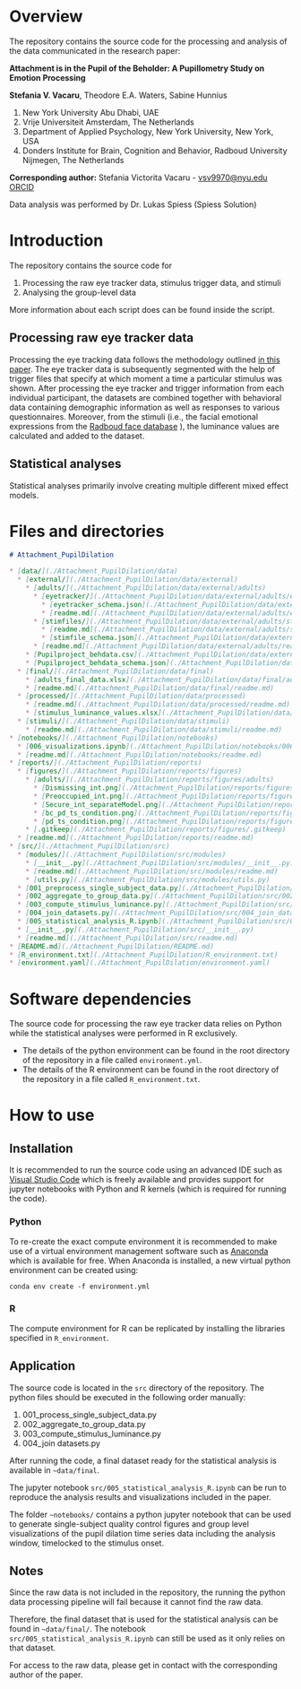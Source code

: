 # Overview

The repository contains the source code for the processing and analysis of the data communicated in the research paper:

**Attachment is in the Pupil of the Beholder: A Pupillometry Study on Emotion Processing**

**Stefania V. Vacaru**, Theodore E.A. Waters, Sabine Hunnius

1. New York University Abu Dhabi, UAE
2. Vrije Universiteit Amsterdam, The Netherlands
3. Department of Applied Psychology, New York University, New York, USA
4. Donders Institute for Brain, Cognition and Behavior, Radboud University Nijmegen, The Netherlands

**Corresponding author:** Stefania Victorita Vacaru - [vsv9970@nyu.edu](mailto:vsv9970@nyu.edu)
[ORCID](https://orcid.org/0000-0001-6897-2963)


Data analysis was performed by Dr. Lukas Spiess (Spiess Solution)

# Introduction

The repository contains the source code for

1. Processing the raw eye tracker data, stimulus trigger data, and stimuli
2. Analysing the group-level data

More information about each script does can be found inside the script.

## Processing raw eye tracker data

Processing the eye tracking data follows the methodology outlined [in this paper](https://link.springer.com/article/10.3758/s13428-018-1075-y).
The eye tracker data is subsequently segmented with the help of trigger files that specify at which moment a time a particular stimulus was shown. After processing the eye tracker and trigger information from each individual participant, the datasets are combined together with behavioral data containing demographic information as well as responses to various questionnaires. Moreover, from the stimuli (i.e., the facial emotional expressions from the [Radboud face database](https://rafd.socsci.ru.nl/?p=main) ), the luminance values are calculated and added to the dataset.

## Statistical analyses

Statistical analyses primarily involve creating multiple different mixed effect models.

# Files and directories


```markdown
# Attachment_PupilDilation

* [data/](./Attachment_PupilDilation/data)
  * [external/](./Attachment_PupilDilation/data/external)
    * [adults/](./Attachment_PupilDilation/data/external/adults)
      * [eyetracker/](./Attachment_PupilDilation/data/external/adults/eyetracker)
        * [eyetracker_schema.json](./Attachment_PupilDilation/data/external/adults/eyetracker/eyetracker_schema.json)
        * [readme.md](./Attachment_PupilDilation/data/external/adults/eyetracker/readme.md)
      * [stimfiles/](./Attachment_PupilDilation/data/external/adults/stimfiles)
        * [readme.md](./Attachment_PupilDilation/data/external/adults/stimfiles/readme.md)
        * [stimfile_schema.json](./Attachment_PupilDilation/data/external/adults/stimfiles/stimfile_schema.json)
      * [readme.md](./Attachment_PupilDilation/data/external/adults/readme.md)
    * [Pupilproject_behdata.csv](./Attachment_PupilDilation/data/external/Pupilproject_behdata.csv)
    * [Pupilproject_behdata_schema.json](./Attachment_PupilDilation/data/external/Pupilproject_behdata_schema.json)
  * [final/](./Attachment_PupilDilation/data/final)
    * [adults_final_data.xlsx](./Attachment_PupilDilation/data/final/adults_final_data.xlsx)
    * [readme.md](./Attachment_PupilDilation/data/final/readme.md)
  * [processed/](./Attachment_PupilDilation/data/processed)
    * [readme.md](./Attachment_PupilDilation/data/processed/readme.md)
    * [stimulus_luminance_values.xlsx](./Attachment_PupilDilation/data/processed/stimulus_luminance_values.xlsx)
  * [stimuli/](./Attachment_PupilDilation/data/stimuli)
    * [readme.md](./Attachment_PupilDilation/data/stimuli/readme.md)
* [notebooks/](./Attachment_PupilDilation/notebooks)
  * [006_visualizations.ipynb](./Attachment_PupilDilation/notebooks/006_visualizations.ipynb)
  * [readme.md](./Attachment_PupilDilation/notebooks/readme.md)
* [reports/](./Attachment_PupilDilation/reports)
  * [figures/](./Attachment_PupilDilation/reports/figures)
    * [adults/](./Attachment_PupilDilation/reports/figures/adults)
      * [Dismissing_int.png](./Attachment_PupilDilation/reports/figures/adults/Dismissing_int.png)
      * [Preoccupied_int.png](./Attachment_PupilDilation/reports/figures/adults/Preoccupied_int.png)
      * [Secure_int_separateModel.png](./Attachment_PupilDilation/reports/figures/adults/Secure_int_separateModel.png)
      * [bc_pd_ts_condition.png](./Attachment_PupilDilation/reports/figures/adults/bc_pd_ts_condition.png)
      * [pd_ts_condition.png](./Attachment_PupilDilation/reports/figures/adults/pd_ts_condition.png)
    * [.gitkeep](./Attachment_PupilDilation/reports/figures/.gitkeep)
  * [readme.md](./Attachment_PupilDilation/reports/readme.md)
* [src/](./Attachment_PupilDilation/src)
  * [modules/](./Attachment_PupilDilation/src/modules)
    * [__init__.py](./Attachment_PupilDilation/src/modules/__init__.py)
    * [readme.md](./Attachment_PupilDilation/src/modules/readme.md)
    * [utils.py](./Attachment_PupilDilation/src/modules/utils.py)
  * [001_preprocess_single_subject_data.py](./Attachment_PupilDilation/src/001_preprocess_single_subject_data.py)
  * [002_aggregate_to_group_data.py](./Attachment_PupilDilation/src/002_aggregate_to_group_data.py)
  * [003_compute_stimulus_luminance.py](./Attachment_PupilDilation/src/003_compute_stimulus_luminance.py)
  * [004_join_datasets.py](./Attachment_PupilDilation/src/004_join_datasets.py)
  * [005_statistical_analysis_R.ipynb](./Attachment_PupilDilation/src/005_statistical_analysis_R.ipynb)
  * [__init__.py](./Attachment_PupilDilation/src/__init__.py)
  * [readme.md](./Attachment_PupilDilation/src/readme.md)
* [README.md](./Attachment_PupilDilation/README.md)
* [R_environment.txt](./Attachment_PupilDilation/R_environment.txt)
* [environment.yaml](./Attachment_PupilDilation/environment.yaml)
```



# Software dependencies

The source code for processing the raw eye tracker data relies on Python while the statistical analyses were performed in R exclusively.

- The details of the python environment can be found in the root directory of the repository in a file called `environment.yml`.
- The details of the R environment can be found in the root directory of the repository in a file called `R_environment.txt`.

# How to use

## Installation

It is recommended to run the source code using an advanced IDE such as [Visual Studio Code](https://code.visualstudio.com/docs/languages/r) which is freely available and provides support for jupyter notebooks with Python and R kernels (which is required for running the code).

### Python

To re-create the exact compute environment it is recommended to make use of a virtual environment management software such as [Anaconda](https://www.anaconda.com) which is available for free.
When Anaconda is installed, a new virtual python environment can be created using:

```
conda env create -f environment.yml
```

### R

The compute environment for R can be replicated by installing the libraries specified in `R_environment`.

## Application

The source code is located in the `src` directory of the repository. The python files should be executed in the following order manually:

1. 001_process_single_subject_data.py
2. 002_aggregate_to_group_data.py
3. 003_compute_stimulus_luminance.py
4. 004_join datasets.py

After running the code, a final dataset ready for the statistical analysis is available in `~data/final`.

The jupyter notebook `src/005_statistical_analysis_R.ipynb` can be run to reproduce the analysis results and visualizations included in the paper.

The folder `~notebooks/` contains a python jupyter notebook that can be used to generate single-subject quality control figures and group level visualizations of the pupil dilation time series data including the analysis window, timelocked to the stimulus onset.

## Notes

Since the raw data is not included in the repository, the running the python data processing pipeline will fail because it cannot find the raw data.

Therefore, the final dataset that is used for the statistical analysis can be found in `~data/final/`. The notebook `src/005_statistical_analysis_R.ipynb` can still be used as it only relies on that dataset.

For access to the raw data, please get in contact with the corresponding author of the paper.
